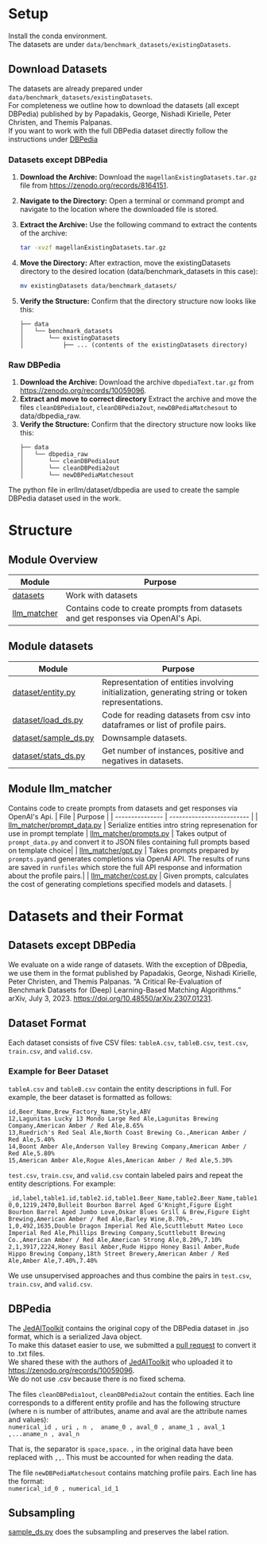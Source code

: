 # Setup
Install the conda environment.  
The datasets are under `data/benchmark_datasets/existingDatasets`.

## Download Datasets
The datasets are already prepared under `data/benchmark_datasets/existingDatasets`.  
For completeness we outline how to download the datasets (all except DBPedia) published by by Papadakis, George, Nishadi Kirielle, Peter Christen, and Themis Palpanas.  
If you want to work with the full DBPedia dataset directly follow the instructions under [DBPedia](#raw-dbpedia)

### Datasets except DBPedia

1. **Download the Archive:**
   Download the `magellanExistingDatasets.tar.gz` file from https://zenodo.org/records/8164151.

2. **Navigate to the Directory:**
   Open a terminal or command prompt and navigate to the location where the downloaded file is stored.

3. **Extract the Archive:**
   Use the following command to extract the contents of the archive:
   ```bash
   tar -xvzf magellanExistingDatasets.tar.gz

4. **Move the Directory:**
    After extraction, move the existingDatasets directory to the desired location (data/benchmark_datasets in this case):
    ```bash
    mv existingDatasets data/benchmark_datasets/
    ```

5. **Verify the Structure:**
    Confirm that the directory structure now looks like this:
    ```text
    ├── data
    │   └── benchmark_datasets
    │       └── existingDatasets
    │           ├── ... (contents of the existingDatasets directory)
    ```

### Raw DBPedia

1. **Download the Archive:**
   Download the archive `dbpediaText.tar.gz` from https://zenodo.org/records/10059096.
2. **Extract and move to correct directory**
   Extract the archive and move the files `cleanDBPedia1out`, `cleanDBPedia2out`, `newDBPediaMatchesout`
   to data/dbpedia_raw.
3. **Verify the Structure:**
    Confirm that the directory structure now looks like this:
    ```text
    ├── data
    │   └── dbpedia_raw
    │       └── cleanDBPedia1out
    │       └── cleanDBPedia2out
    │       └── newDBPediaMatchesout
    ```

The python file in erllm/dataset/dbpedia are used to create the sample DBPedia dataset used in the work.


# Structure

## Module Overview

| Module            | Purpose                      |
| --------------- | ------------------------- |
| [datasets](#module-datasets)    | Work with datasets|
| [llm_matcher](#module-llm_matcher) | Contains code to create prompts from datasets and get responses via OpenAI's Api.|

## Module datasets
| Module            | Purpose                      |
| --------------- | ------------------------- |
| [dataset/entity.py](erllm/dataset/load_ds.py)   | Representation of entities involving initialization, generating string or token representations.
| [dataset/load_ds.py](erllm/dataset/load_ds.py)   | Code for reading datasets from csv into dataframes or list of profile pairs.|
| [dataset/sample_ds.py](erllm/dataset/sample_ds.py)   | Downsample datasets.|
| [dataset/stats_ds.py](erllm/dataset/stats_ds.py)   | Get number of instances, positive and negatives in datasets.|


## Module llm_matcher

Contains code to create prompts from datasets and get responses via OpenAI's Api.
| File            | Purpose                      |
| --------------- | ------------------------- |
| [llm_matcher/prompt_data.py](erllm/llm_matcher/prompt_data.py) | Serialize entities intro string represenation for use in prompt template
| [llm_matcher/prompts.py](erllm/llm_matcher/prompts.py) | Takes output of `prompt_data.py` and convert it to JSON files containing full prompts based on template choice|
| [llm_matcher/gpt.py](erllm/llm_matcher/gpt.py) | Takes prompts prepared by `prompts.py`and generates completions via OpenAI API. The results of runs are saved in `runfiles` which store the full API response and information about the profile pairs.|
| [llm_matcher/cost.py](erllm/llm_matcher/cost.py) | Given prompts, calculates the cost of generating completions specified models and datasets. |


# Datasets and their Format
## Datasets except DBPedia
We evaluate on a wide range of datasets.
With the exception of DBpedia, we use them in the format published by
Papadakis, George, Nishadi Kirielle, Peter Christen, and Themis Palpanas. “A Critical Re-Evaluation of Benchmark Datasets for (Deep) Learning-Based Matching Algorithms.” arXiv, July 3, 2023. https://doi.org/10.48550/arXiv.2307.01231.


## Dataset Format

Each dataset consists of five CSV files: `tableA.csv`, `tableB.csv`, `test.csv`, `train.csv`, and `valid.csv`.

### Example for Beer Dataset

`tableA.csv` and `tableB.csv` contain the entity descriptions in full. For example, the beer dataset is formatted as follows:

```csv
id,Beer_Name,Brew_Factory_Name,Style,ABV
12,Lagunitas Lucky 13 Mondo Large Red Ale,Lagunitas Brewing Company,American Amber / Red Ale,8.65%
13,Ruedrich's Red Seal Ale,North Coast Brewing Co.,American Amber / Red Ale,5.40%
14,Boont Amber Ale,Anderson Valley Brewing Company,American Amber / Red Ale,5.80%
15,American Amber Ale,Rogue Ales,American Amber / Red Ale,5.30%
``````

`test.csv`, `train.csv`, and `valid.csv` contain labeled pairs and repeat the entity descriptions. For example:

```csv
_id,label,table1.id,table2.id,table1.Beer_Name,table2.Beer_Name,table1.Brew_Factory_Name,table2.Brew_Factory_Name,table1.Style,table2.Style,table1.ABV,table2.ABV
0,0,1219,2470,Bulleit Bourbon Barrel Aged G'Knight,Figure Eight Bourbon Barrel Aged Jumbo Love,Oskar Blues Grill & Brew,Figure Eight Brewing,American Amber / Red Ale,Barley Wine,8.70%,-
1,0,492,1635,Double Dragon Imperial Red Ale,Scuttlebutt Mateo Loco Imperial Red Ale,Phillips Brewing Company,Scuttlebutt Brewing Co.,American Amber / Red Ale,American Strong Ale,8.20%,7.10%
2,1,3917,2224,Honey Basil Amber,Rude Hippo Honey Basil Amber,Rude Hippo Brewing Company,18th Street Brewery,American Amber / Red Ale,Amber Ale,7.40%,7.40%
```

We use unsupervised approaches and thus combine the pairs in `test.csv`, `train.csv`, and `valid.csv`.



## DBPedia
The [JedAIToolkit](https://github.com/scify/JedAIToolkit) contains the original copy of the DBPedia dataset in .jso format, which is a serialized Java object.  
To make this dataset easier to use, we submitted a [pull request](https://github.com/scify/JedAIToolkit/pull/66) to convert it to .txt files.  
We shared these with the authors of [JedAIToolkit](https://github.com/scify/JedAIToolkit) who uploaded it to https://zenodo.org/records/10059096.  
We do not use .csv because there is no fixed schema.

The files `cleanDBPedia1out`, `cleanDBPedia2out` contain the entities.
Each line corresponds to a different entity profile and has the following structure (where n is number of attributes, aname and aval are the attribute names and values):  
`numerical_id , uri , n ,  aname_0 , aval_0 , aname_1 , aval_1 ,...aname_n , aval_n`

That is, the separator is `space,space`.
`,` in the original data have been replaced with `,,`.
This must be accounted for when reading the data.

The file `newDBPediaMatchesout` contains matching profile pairs.
Each line has the format:  
`numerical_id_0 , numerical_id_1`


## Subsampling

[sample_ds.py](sample_ds.py) does the subsampling and preserves the label ration.